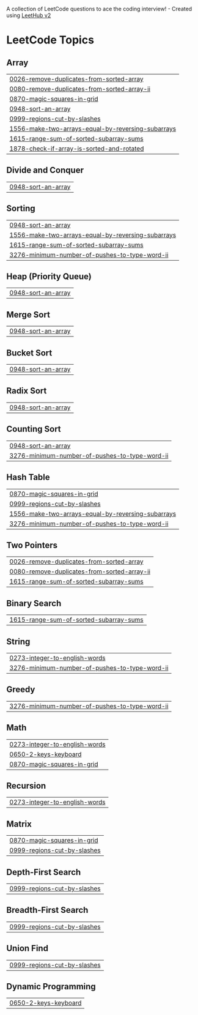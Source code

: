 A collection of LeetCode questions to ace the coding interview! - Created using [LeetHub v2](https://github.com/arunbhardwaj/LeetHub-2.0)
<!---LeetCode Topics Start-->
# LeetCode Topics
## Array
|  |
| ------- |
| [0026-remove-duplicates-from-sorted-array](https://github.com/aditya-gund/Leetcode-Problems/tree/master/0026-remove-duplicates-from-sorted-array) |
| [0080-remove-duplicates-from-sorted-array-ii](https://github.com/aditya-gund/Leetcode-Problems/tree/master/0080-remove-duplicates-from-sorted-array-ii) |
| [0870-magic-squares-in-grid](https://github.com/aditya-gund/Leetcode-Problems/tree/master/0870-magic-squares-in-grid) |
| [0948-sort-an-array](https://github.com/aditya-gund/Leetcode-Problems/tree/master/0948-sort-an-array) |
| [0999-regions-cut-by-slashes](https://github.com/aditya-gund/Leetcode-Problems/tree/master/0999-regions-cut-by-slashes) |
| [1556-make-two-arrays-equal-by-reversing-subarrays](https://github.com/aditya-gund/Leetcode-Problems/tree/master/1556-make-two-arrays-equal-by-reversing-subarrays) |
| [1615-range-sum-of-sorted-subarray-sums](https://github.com/aditya-gund/Leetcode-Problems/tree/master/1615-range-sum-of-sorted-subarray-sums) |
| [1878-check-if-array-is-sorted-and-rotated](https://github.com/aditya-gund/Leetcode-Problems/tree/master/1878-check-if-array-is-sorted-and-rotated) |
## Divide and Conquer
|  |
| ------- |
| [0948-sort-an-array](https://github.com/aditya-gund/Leetcode-Problems/tree/master/0948-sort-an-array) |
## Sorting
|  |
| ------- |
| [0948-sort-an-array](https://github.com/aditya-gund/Leetcode-Problems/tree/master/0948-sort-an-array) |
| [1556-make-two-arrays-equal-by-reversing-subarrays](https://github.com/aditya-gund/Leetcode-Problems/tree/master/1556-make-two-arrays-equal-by-reversing-subarrays) |
| [1615-range-sum-of-sorted-subarray-sums](https://github.com/aditya-gund/Leetcode-Problems/tree/master/1615-range-sum-of-sorted-subarray-sums) |
| [3276-minimum-number-of-pushes-to-type-word-ii](https://github.com/aditya-gund/Leetcode-Problems/tree/master/3276-minimum-number-of-pushes-to-type-word-ii) |
## Heap (Priority Queue)
|  |
| ------- |
| [0948-sort-an-array](https://github.com/aditya-gund/Leetcode-Problems/tree/master/0948-sort-an-array) |
## Merge Sort
|  |
| ------- |
| [0948-sort-an-array](https://github.com/aditya-gund/Leetcode-Problems/tree/master/0948-sort-an-array) |
## Bucket Sort
|  |
| ------- |
| [0948-sort-an-array](https://github.com/aditya-gund/Leetcode-Problems/tree/master/0948-sort-an-array) |
## Radix Sort
|  |
| ------- |
| [0948-sort-an-array](https://github.com/aditya-gund/Leetcode-Problems/tree/master/0948-sort-an-array) |
## Counting Sort
|  |
| ------- |
| [0948-sort-an-array](https://github.com/aditya-gund/Leetcode-Problems/tree/master/0948-sort-an-array) |
| [3276-minimum-number-of-pushes-to-type-word-ii](https://github.com/aditya-gund/Leetcode-Problems/tree/master/3276-minimum-number-of-pushes-to-type-word-ii) |
## Hash Table
|  |
| ------- |
| [0870-magic-squares-in-grid](https://github.com/aditya-gund/Leetcode-Problems/tree/master/0870-magic-squares-in-grid) |
| [0999-regions-cut-by-slashes](https://github.com/aditya-gund/Leetcode-Problems/tree/master/0999-regions-cut-by-slashes) |
| [1556-make-two-arrays-equal-by-reversing-subarrays](https://github.com/aditya-gund/Leetcode-Problems/tree/master/1556-make-two-arrays-equal-by-reversing-subarrays) |
| [3276-minimum-number-of-pushes-to-type-word-ii](https://github.com/aditya-gund/Leetcode-Problems/tree/master/3276-minimum-number-of-pushes-to-type-word-ii) |
## Two Pointers
|  |
| ------- |
| [0026-remove-duplicates-from-sorted-array](https://github.com/aditya-gund/Leetcode-Problems/tree/master/0026-remove-duplicates-from-sorted-array) |
| [0080-remove-duplicates-from-sorted-array-ii](https://github.com/aditya-gund/Leetcode-Problems/tree/master/0080-remove-duplicates-from-sorted-array-ii) |
| [1615-range-sum-of-sorted-subarray-sums](https://github.com/aditya-gund/Leetcode-Problems/tree/master/1615-range-sum-of-sorted-subarray-sums) |
## Binary Search
|  |
| ------- |
| [1615-range-sum-of-sorted-subarray-sums](https://github.com/aditya-gund/Leetcode-Problems/tree/master/1615-range-sum-of-sorted-subarray-sums) |
## String
|  |
| ------- |
| [0273-integer-to-english-words](https://github.com/aditya-gund/Leetcode-Problems/tree/master/0273-integer-to-english-words) |
| [3276-minimum-number-of-pushes-to-type-word-ii](https://github.com/aditya-gund/Leetcode-Problems/tree/master/3276-minimum-number-of-pushes-to-type-word-ii) |
## Greedy
|  |
| ------- |
| [3276-minimum-number-of-pushes-to-type-word-ii](https://github.com/aditya-gund/Leetcode-Problems/tree/master/3276-minimum-number-of-pushes-to-type-word-ii) |
## Math
|  |
| ------- |
| [0273-integer-to-english-words](https://github.com/aditya-gund/Leetcode-Problems/tree/master/0273-integer-to-english-words) |
| [0650-2-keys-keyboard](https://github.com/aditya-gund/Leetcode-Problems/tree/master/0650-2-keys-keyboard) |
| [0870-magic-squares-in-grid](https://github.com/aditya-gund/Leetcode-Problems/tree/master/0870-magic-squares-in-grid) |
## Recursion
|  |
| ------- |
| [0273-integer-to-english-words](https://github.com/aditya-gund/Leetcode-Problems/tree/master/0273-integer-to-english-words) |
## Matrix
|  |
| ------- |
| [0870-magic-squares-in-grid](https://github.com/aditya-gund/Leetcode-Problems/tree/master/0870-magic-squares-in-grid) |
| [0999-regions-cut-by-slashes](https://github.com/aditya-gund/Leetcode-Problems/tree/master/0999-regions-cut-by-slashes) |
## Depth-First Search
|  |
| ------- |
| [0999-regions-cut-by-slashes](https://github.com/aditya-gund/Leetcode-Problems/tree/master/0999-regions-cut-by-slashes) |
## Breadth-First Search
|  |
| ------- |
| [0999-regions-cut-by-slashes](https://github.com/aditya-gund/Leetcode-Problems/tree/master/0999-regions-cut-by-slashes) |
## Union Find
|  |
| ------- |
| [0999-regions-cut-by-slashes](https://github.com/aditya-gund/Leetcode-Problems/tree/master/0999-regions-cut-by-slashes) |
## Dynamic Programming
|  |
| ------- |
| [0650-2-keys-keyboard](https://github.com/aditya-gund/Leetcode-Problems/tree/master/0650-2-keys-keyboard) |
<!---LeetCode Topics End-->
